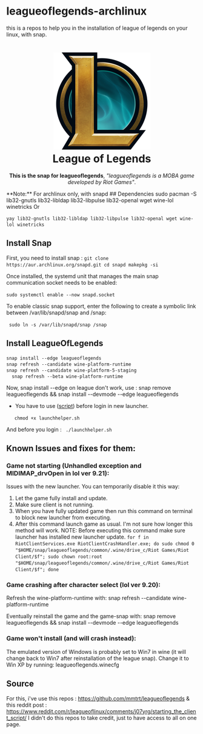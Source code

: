 
# leagueoflegends-archlinux
this is a repos to help you in the installation of league of legends on your linux, with snap.
<h1 align="center">
  <img src="leagueoflegends.png" alt="LOL">
  <br />
  League of Legends
</h1>
<p align="center"><b>This is the snap for leagueoflegends</b>, <i>"leagueoflegends is a MOBA game developed by Riot Games"</i>.</p>
**Note:** For archlinux only, with snapd
## Dependencies 
    sudo pacman -S lib32-gnutls lib32-libldap lib32-libpulse lib32-openal wget wine-lol winetricks
  Or
    
    yay lib32-gnutls lib32-libldap lib32-libpulse lib32-openal wget wine-lol winetricks
## Install Snap
First, you need to install snap : 
` git clone https://aur.archlinux.org/snapd.git
  cd snapd
  makepkg -si ` 
  
  
  Once installed, the systemd unit that manages the main snap communication socket needs to be enabled:
  
 ` sudo systemctl enable --now snapd.socket ` 
 
 To enable classic snap support, enter the following to create a symbolic link between /var/lib/snapd/snap and /snap:
 
 ` sudo ln -s /var/lib/snapd/snap /snap`
 
## Install LeagueOfLegends
    snap install --edge leagueoflegends
    snap refresh --candidate wine-platform-runtime
    snap refresh --candidate wine-platform-5-staging
	  snap refresh --beta wine-platform-runtime
Now, snap install --edge on league don't work, use : 	snap remove leagueoflegends && snap install --devmode --edge leagueoflegends

* You have to use ([script](https://github.com/Knackie/leagueoflegends-archlinux/blob/master/launchhelper.sh)) before login in new launcher.

`   chmod +x launchhelper.sh`

And before you login : 
` ./launchhelper.sh` 

 ## Known Issues and fixes for them:

 ### Game not starting (Unhandled exception and MIDIMAP_drvOpen in lol ver 9.21):
 Issues with the new launcher. You can temporarily disable it this way:
1. Let the game fully install and update.
2. Make sure client is not running.
3. When you have fully updated game then run this command on terminal to block new launcher from executing.
4. After this command launch game as usual. I'm not sure how longer this method will work.
NOTE: Before executing this command make sure launcher has installed new launcher update.
`for f in RiotClientServices.exe RiotClientCrashHandler.exe; do sudo chmod 0 "$HOME/snap/leagueoflegends/common/.wine/drive_c/Riot Games/Riot Client/$f"; sudo chown root:root "$HOME/snap/leagueoflegends/common/.wine/drive_c/Riot Games/Riot Client/$f"; done`
### Game crashing after character select (lol ver 9.20):
Refresh the wine-platform-runtime with:
    snap refresh --candidate wine-platform-runtime
    
Eventually reinstall the game and the game-snap with:
	snap remove leagueoflegends && snap install --devmode --edge leagueoflegends
    
### Game won't install (and will crash instead):
The emulated version of Windows is probably set to Win7 in wine (it will change back to Win7 after reinstallation of the league snap). Change it to Win XP by running:
    leagueoflegends.winecfg
## Source 
For this, i've use this repos : https://github.com/mmtrt/leagueoflegends & this reddit post : https://www.reddit.com/r/leagueoflinux/comments/j07yrg/starting_the_client_script/
I didn't do this repos to take credit, just to have access to all on one page.
